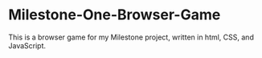 # Milestone-One-Browser-Game
This is a browser game for my Milestone project, written in html, CSS, and JavaScript.
